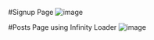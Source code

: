 #Signup Page
![image](https://github.com/Developer-vansh/Full-Stack-Assignment/assets/117535964/91ec82ab-197f-40e5-b1eb-d227a4bd2b5d)


#Posts Page using Infinity Loader
![image](https://github.com/Developer-vansh/Full-Stack-Assignment/assets/117535964/20997a58-1c7f-41fe-afee-cf21f51ae9f0)

